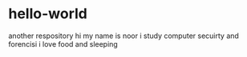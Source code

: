 # hello-world
another respository
hi my name is noor
i study computer secuirty and forencisi 
i love food and sleeping
